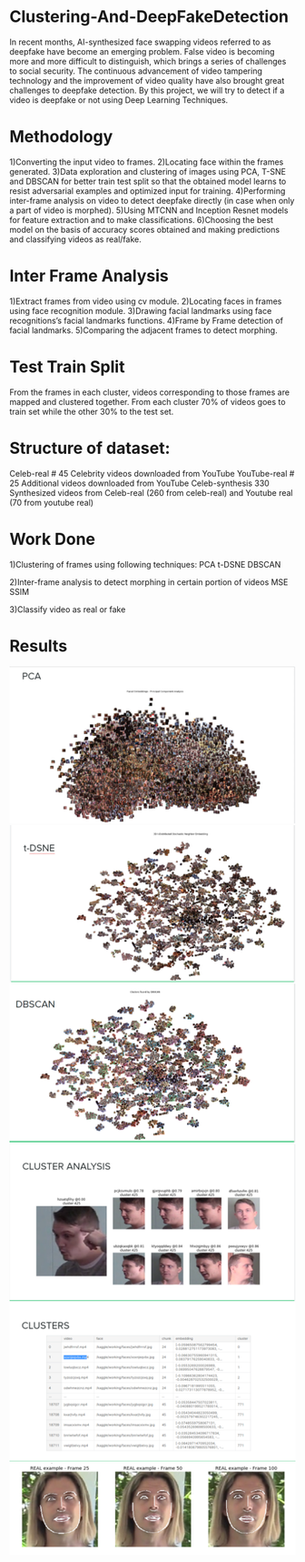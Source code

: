 # Clustering-And-DeepFakeDetection
In recent months, AI-synthesized face swapping videos referred to as deepfake have become an emerging problem. False video is becoming more and more difficult to distinguish, which brings a series of challenges to social security.
The continuous advancement of video tampering technology and the improvement of video quality have also brought great challenges to deepfake detection.
By this project, we will try to detect if a video is  deepfake or not using Deep Learning Techniques.

# Methodology
1)Converting the input video to frames.
2)Locating face within the frames generated.
3)Data exploration and clustering of images using PCA, T-SNE and DBSCAN for better train test split so that the obtained model learns to resist adversarial examples and optimized input for training.
4)Performing inter-frame analysis on video to detect deepfake directly (in case when only a part of video is morphed). 
5)Using  MTCNN and Inception Resnet models for feature extraction and to make classifications.
6)Choosing the best model on the basis of accuracy scores obtained and making predictions and classifying videos as real/fake.

# Inter Frame Analysis
1)Extract frames from video using cv module.
2)Locating faces in frames using face recognition module.
3)Drawing facial landmarks using face recognitions’s facial landmarks functions.
4)Frame by Frame detection of facial landmarks.
5)Comparing the adjacent frames to detect morphing.

# Test Train Split
From the frames in each cluster, videos corresponding to those frames are mapped and clustered together.
From each cluster 70% of videos goes to train set while the other 30% to the test set.

# Structure of dataset:
Celeb-real # 45 Celebrity videos downloaded from YouTube
YouTube-real # 25 Additional videos downloaded from YouTube
Celeb-synthesis 330 Synthesized videos from Celeb-real (260 from celeb-real) and Youtube real (70 from youtube real)

# Work Done
1)Clustering of frames using following techniques:
  PCA
  t-DSNE
  DBSCAN

2)Inter-frame analysis to detect morphing in certain portion of videos
  MSE
  SSIM

3)Classify video as real or fake

# Results
![1](https://github.com/SARTHAK4U/Clustering-And-DeepFakeDetection/blob/main/1.png)
![2](https://github.com/SARTHAK4U/Clustering-And-DeepFakeDetection/blob/main/2.png)
![3](https://github.com/SARTHAK4U/Clustering-And-DeepFakeDetection/blob/main/3.png)
![4](https://github.com/SARTHAK4U/Clustering-And-DeepFakeDetection/blob/main/4.png)
![5](https://github.com/SARTHAK4U/Clustering-And-DeepFakeDetection/blob/main/5.png)
![6](https://github.com/SARTHAK4U/Clustering-And-DeepFakeDetection/blob/main/6.png)



